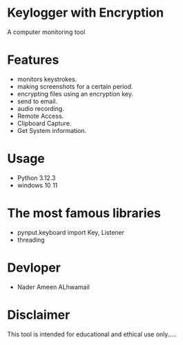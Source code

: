 # Keylogger with Encryption 

A computer monitoring tool
# Features
* monitors keystrokes.
* making screenshots for a certain period.
* encrypting files using an encryption key.
* send to email.
* audio recording.
* Remote Access.
* Clipboard Capture.
* Get System information. 

# Usage
* Python 3.12.3
* windows 10 11

  
# The most famous libraries
* pynput.keyboard import Key, Listener
* threading



# Devloper 
* Nader Ameen ALhwamail

# Disclaimer
This tool is intended for educational and ethical use only.....

